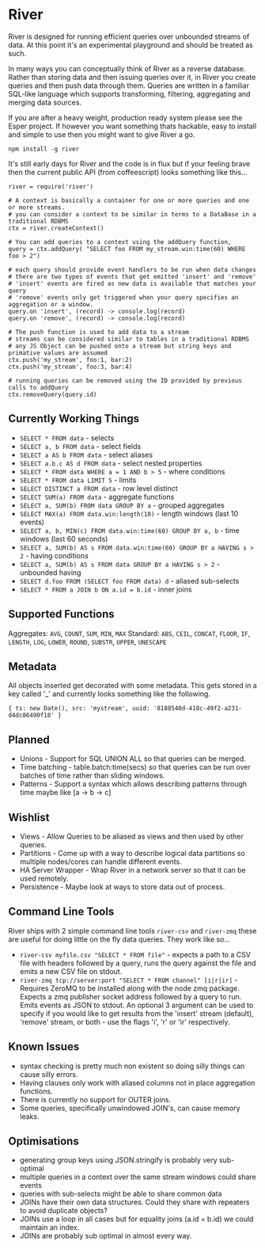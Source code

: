 River
=====

River is designed for running efficient queries over unbounded streams of data. At this point it's an experimental playground and should be treated as such.

In many ways you can conceptually think of River as a reverse database. Rather than storing data and then issuing queries over it, in River you create queries and then push data through them. Queries are written in a familiar SQL-like language which supports transforming, filtering, aggregating and merging data sources.

If you are after a heavy weight, production ready system please see the Esper project. If however you want something thats hackable, easy to install and simple to use then you might want to give River a go.

    npm install -g river

It's still early days for River and the code is in flux but if your feeling brave then the current public API (from coffeescript) looks something like this...

    river = require('river')

    # A context is basically a container for one or more queries and one or more streams.
    # you can consider a context to be similar in terms to a DataBase in a traditional RDBMS
    ctx = river.createContext()

    # You can add queries to a context using the addQuery function,
    query = ctx.addQuery( "SELECT foo FROM my_stream.win:time(60) WHERE foo > 2")

    # each query should provide event handlers to be run when data changes
    # there are two types of events that get emitted 'insert' and 'remove'
    # 'insert' events are fired as new data is available that matches your query
    # 'remove' events only get triggered when your query specifies an aggregation or a window.
    query.on 'insert', (record) -> console.log(record)
    query.on 'remove', (record) -> console.log(record)

    # The push function is used to add data to a stream
    # streams can be considered similar to tables in a traditional RDBMS
    # any JS Object can be pushed onto a stream but string keys and primative values are assumed
    ctx.push('my_stream', foo:1, bar:2)
    ctx.push('my_stream', foo:3, bar:4)

    # running queries can be removed using the ID provided by previous calls to addQuery
    ctx.removeQuery(query.id)


Currently Working Things
------------------------
* `SELECT * FROM data` - selects
* `SELECT a, b FROM data` - select fields
* `SELECT a AS b FROM data` - select aliases
* `SELECT a.b.c AS d FROM data` - select nested properties
* `SELECT * FROM data WHERE a = 1 AND b > 5` - where conditions
* `SELECT * FROM data LIMIT 5` - limits
* `SELECT DISTINCT a FROM data` - row level distinct
* `SELECT SUM(a) FROM data` - aggregate functions
* `SELECT a, SUM(b) FROM data GROUP BY a` - grouped aggregates
* `SELECT MAX(a) FROM data.win:length(10)` - length windows (last 10 events)
* `SELECT a, b, MIN(c) FROM data.win:time(60) GROUP BY a, b` - time windows (last 60 seconds)
* `SELECT a, SUM(b) AS s FROM data.win:time(60) GROUP BY a HAVING s > 2` - having conditions
* `SELECT a, SUM(b) AS s FROM data GROUP BY a HAVING s > 2` - unbounded having
* `SELECT d.foo FROM (SELECT foo FROM data) d` - aliased sub-selects
* `SELECT * FROM a JOIN b ON a.id = b.id` - inner joins


Supported Functions
-------------------
Aggregates: `AVG`, `COUNT`, `SUM`, `MIN`, `MAX`
Standard: `ABS`, `CEIL`, `CONCAT`, `FLOOR`, `IF`, `LENGTH`, `LOG`, `LOWER`, `ROUND`, `SUBSTR`, `UPPER`, `UNESCAPE`


Metadata
--------
All objects inserted get decorated with some metadata. This gets stored in a key called '_' and currently looks something like the following.

    { ts: new Date(), src: 'mystream', uuid: '8188540d-418c-49f2-a231-d4dc86490f18' }


Planned
-------
* Unions - Support for SQL UNION ALL so that queries can be merged.
* Time batching - table.batch:time(secs) so that queries can be run over batches of time rather than sliding windows.
* Patterns - Support a syntax which allows describing patterns through time maybe like [a -> b -> c]


Wishlist
--------
* Views - Allow Queries to be aliased as views and then used by other queries.
* Partitions - Come up with a way to describe logical data partitions so multiple nodes/cores can handle different events.
* HA Server Wrapper - Wrap River in a network server so that it can be used remotely.
* Persistence - Maybe look at ways to store data out of process.


Command Line Tools
------------------
River ships with 2 simple command line tools `river-csv` and `river-zmq` these are useful for doing little on the fly data queries. They work like so...

* `river-csv myfile.csv "SELECT * FROM file"` - expects a path to a CSV file with headers followed by a query, runs the query against the file and emits a new CSV file on stdout.
* `river-zmq tcp://server:port "SELECT * FROM channel" [i|r|ir]` - Requires ZeroMQ to be installed along with the node zmq package. Expects a zmq publisher socket address followed by a  query to run. Emits events as JSON to stdout. An optional 3 argument can be used to specify if you would like to get results from the 'insert' stream (default), 'remove' stream, or both - use the flags 'i', 'r' or 'ir' respectively.


Known Issues
------------
* syntax checking is pretty much non existent so doing silly things can cause silly errors.
* Having clauses only work with aliased columns not in place aggregation functions.
* There is currently no support for OUTER joins.
* Some queries, specifically unwindowed JOIN's, can cause memory leaks.


Optimisations
-------------
* generating group keys using JSON.stringify is probably very sub-optimal
* multiple queries in a context over the same stream windows could share events
* queries with sub-selects might be able to share common data
* JOINs have their own data structures. Could they share with repeaters to avoid duplicate objects?
* JOINs use a loop in all cases but for equality joins (a.id = b.id) we could maintain an index.
* JOINs are probably sub optimal in almost every way.

